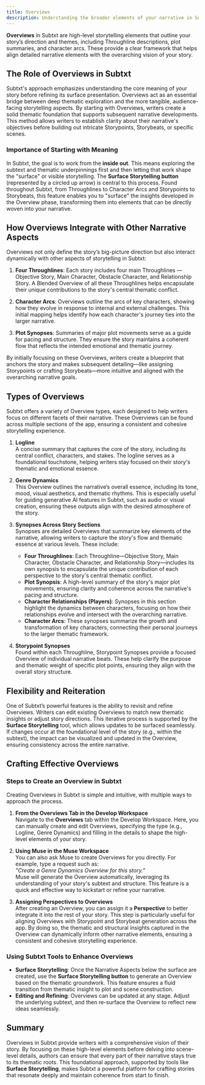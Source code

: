 ```yaml
---
title: Overviews
description: Understanding the broader elements of your narrative in Subtxt
---
```


**Overviews** in Subtxt are high-level storytelling elements that outline your story’s direction and themes, including Throughline descriptions, plot summaries, and character arcs. These provide a clear framework that helps align detailed narrative elements with the overarching vision of your story.

## The Role of Overviews in Subtxt

Subtxt's approach emphasizes understanding the core meaning of your story before refining its surface presentation. Overviews act as an essential bridge between deep thematic exploration and the more tangible, audience-facing storytelling aspects. By starting with Overviews, writers create a solid thematic foundation that supports subsequent narrative developments. This method allows writers to establish clarity about their narrative's objectives before building out intricate Storypoints, Storybeats, or specific scenes.

### Importance of Starting with Meaning

In Subtxt, the goal is to work from the **inside out**. This means exploring the subtext and thematic underpinnings first and then letting that work shape the "surface" or visible storytelling. The **Surface Storytelling button** (represented by a circled up arrow) is central to this process. Found throughout Subtxt, from Throughlines to Character Arcs and Storypoints to Storybeats, this feature enables you to "surface" the insights developed in the Overview phase, transforming them into elements that can be directly woven into your narrative.

## How Overviews Integrate with Other Narrative Aspects

Overviews not only define the story’s big-picture direction but also interact dynamically with other aspects of storytelling in Subtxt:

1. **Four Throughlines**: Each story includes four main Throughlines — Objective Story, Main Character, Obstacle Character, and Relationship Story. A Blended Overview of all these Throughlines helps encapsulate their unique contributions to the story's central thematic conflict.
   
2. **Character Arcs**: Overviews outline the arcs of key characters, showing how they evolve in response to internal and external challenges. This initial mapping helps identify how each character's journey ties into the larger narrative.

3. **Plot Synopses**: Summaries of major plot movements serve as a guide for pacing and structure. They ensure the story maintains a coherent flow that reflects the intended emotional and thematic journey.

By initially focusing on these Overviews, writers create a blueprint that anchors the story and makes subsequent detailing—like assigning Storypoints or crafting Storybeats—more intuitive and aligned with the overarching narrative goals.

## Types of Overviews

Subtxt offers a variety of Overview types, each designed to help writers focus on different facets of their narrative. These Overviews can be found across multiple sections of the app, ensuring a consistent and cohesive storytelling experience.

1. **Logline**  
   A concise summary that captures the core of the story, including its central conflict, characters, and stakes. The logline serves as a foundational touchstone, helping writers stay focused on their story's thematic and emotional essence.

2. **Genre Dynamics**  
   This Overview outlines the narrative’s overall essence, including its tone, mood, visual aesthetics, and thematic rhythms. This is especially useful for guiding generative AI features in Subtxt, such as audio or visual creation, ensuring these outputs align with the desired atmosphere of the story.

3. **Synopses Across Story Sections**  
   Synopses are detailed Overviews that summarize key elements of the narrative, allowing writers to capture the story's flow and thematic essence at various levels. These include:  
   
   - **Four Throughlines**: Each Throughline—Objective Story, Main Character, Obstacle Character, and Relationship Story—includes its own synopsis to encapsulate the unique contribution of each perspective to the story's central thematic conflict.  
   - **Plot Synopsis**: A high-level summary of the story's major plot movements, ensuring clarity and coherence across the narrative's pacing and structure.  
   - **Character Relationships (Players)**: Synopses in this section highlight the dynamics between characters, focusing on how their relationships evolve and intersect with the overarching narrative.  
   - **Character Arcs**: These synopses summarize the growth and transformation of key characters, connecting their personal journeys to the larger thematic framework.  

4. **Storypoint Synopses**  
   Found within each Throughline, Storypoint Synopses provide a focused Overview of individual narrative beats. These help clarify the purpose and thematic weight of specific plot points, ensuring they align with the overall story structure.

## Flexibility and Reiteration

One of Subtxt’s powerful features is the ability to revisit and refine Overviews. Writers can edit existing Overviews to match new thematic insights or adjust story directions. This iterative process is supported by the **Surface Storytelling** tool, which allows updates to be surfaced seamlessly. If changes occur at the foundational level of the story (e.g., within the subtext), the impact can be visualized and updated in the Overview, ensuring consistency across the entire narrative.

## Crafting Effective Overviews

### Steps to Create an Overview in Subtxt

Creating Overviews in Subtxt is simple and intuitive, with multiple ways to approach the process. 

1. **From the Overviews Tab in the Develop Workspace**  
   Navigate to the **Overviews** tab within the Develop Workspace. Here, you can manually create and edit Overviews, specifying the type (e.g., Logline, Genre Dynamics) and filling in the details to shape the high-level elements of your story.

2. **Using Muse in the Muse Workspace**  
   You can also ask Muse to create Overviews for you directly. For example, type a request such as:  
   _"Create a Genre Dynamics Overview for this story."_  
   Muse will generate the Overview automatically, leveraging its understanding of your story's subtext and structure. This feature is a quick and effective way to kickstart or refine your narrative.

3. **Assigning Perspectives to Overviews**  
   After creating an Overview, you can assign it a **Perspective** to better integrate it into the rest of your story. This step is particularly useful for aligning Overviews with Storypoint and Storybeat generation across the app. By doing so, the thematic and structural insights captured in the Overview can dynamically inform other narrative elements, ensuring a consistent and cohesive storytelling experience.

### Using Subtxt Tools to Enhance Overviews

- **Surface Storytelling**: Once the Narrative Aspects below the surface are created, use the **Surface Storytelling button** to generate an Overview based on the thematic groundwork. This feature ensures a fluid transition from thematic insight to plot and scene construction.
- **Editing and Refining**: Overviews can be updated at any stage. Adjust the underlying subtext, and then re-surface the Overview to reflect new ideas seamlessly.

## Summary

Overviews in Subtxt provide writers with a comprehensive vision of their story. By focusing on these high-level elements before delving into scene-level details, authors can ensure that every part of their narrative stays true to its thematic roots. This foundational approach, supported by tools like **Surface Storytelling**, makes Subtxt a powerful platform for crafting stories that resonate deeply and maintain coherence from start to finish.
